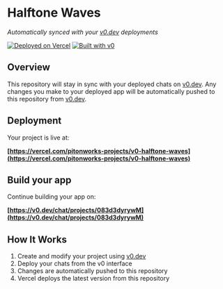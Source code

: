 # Halftone Waves

*Automatically synced with your [v0.dev](https://v0.dev) deployments*

[![Deployed on Vercel](https://img.shields.io/badge/Deployed%20on-Vercel-black?style=for-the-badge&logo=vercel)](https://vercel.com/pitonworks-projects/v0-halftone-waves)
[![Built with v0](https://img.shields.io/badge/Built%20with-v0.dev-black?style=for-the-badge)](https://v0.dev/chat/projects/083d3dyrywM)

## Overview

This repository will stay in sync with your deployed chats on [v0.dev](https://v0.dev).
Any changes you make to your deployed app will be automatically pushed to this repository from [v0.dev](https://v0.dev).

## Deployment

Your project is live at:

**[https://vercel.com/pitonworks-projects/v0-halftone-waves](https://vercel.com/pitonworks-projects/v0-halftone-waves)**

## Build your app

Continue building your app on:

**[https://v0.dev/chat/projects/083d3dyrywM](https://v0.dev/chat/projects/083d3dyrywM)**

## How It Works

1. Create and modify your project using [v0.dev](https://v0.dev)
2. Deploy your chats from the v0 interface
3. Changes are automatically pushed to this repository
4. Vercel deploys the latest version from this repository